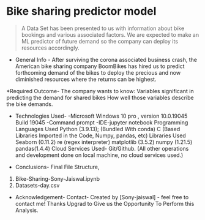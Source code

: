 # Bike sharing predictor model
> A Data Set has been presented to us with information about bike bookings and various associated factors. We are expected to make an ML predictor of future demand so the company can deploy its resources accordingly.



* General Info -
After surviving the corona associated business crash, the American bike sharing company BoomBikes has hired us to predict forthcoming demand of the bikes to deploy the precious and now diminished resources where the returns can be highest.

*Required Outcome-
The company wants to know:
Variables significant in predicting the demand for shared bikes
How well those variables describe the bike demands.

* Technologies Used-
-Microsoft Windows 10 pro , 
version 10.0.19045 Build 19045
-Command prompt
-IDE-jupyter notebook
Programming Languages Used
Python (3.9.13); (Bundled With conda)
C (Based Libraries Imported in the Code, Numpy, pandas, etc)
Libraries Used
Seaborn (0.11.2)
re (regex interpreter)
matplotlib (3.5.2)
numpy (1.21.5)
pandas(1.4.4)
Cloud Services Used-
Git/Github. (All other operations and development done on local machine, no cloud services used.)

* Conclusions-
Final File Structure,
1. Bike-Sharing-Sony-Jaiswal.ipynb
2. Datasets-day.csv

* Acknowledgement-
Contact-
Created by [Sony-jaiswal] - feel free to contact me!
Thanks Upgrad  to Give us the Opportunity To Perform this Analysis.


